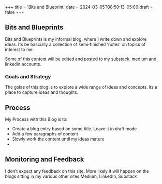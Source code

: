 +++
title = 'Bits and Blueprint'
date = 2024-03-05T08:50:13-05:00
draft = false
+++

## Bits and Blueprints

Bits and Blueprints is my informal blog, where I write down and explore ideas.
Its be bascially a collection of semi-finished 'notes' on topics of interest to me

Some of this content will be edited and posted to my substack, medium and linkedin accounts.


### Goals and Strategy

The golas of this blog is to explore a wide range of ideas and concepts. Its a place to capture ideas and thoughts.

## Process
My Process with this Blog is to:
- Create a blog entry based on some title. Leave it in draft mode
- Add a few paragraphs of content
- Slowly work the content until my ideas mature
- 


## Monitoring and Feedback

I don't expect any feedback on this site. More likely it will happen on the blogs sitting in my various other sites Medium, LinkedIn, Substack 

